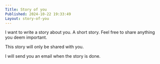 ```yaml
---
Title: Story of you
Published: 2024-10-22 19:33:49
Layout: story-of-you
---
```

I want to write a story about you. A short story. Feel free to share anything you deem important.

This story will only be shared with you.

I will send you an email when the story is done.


